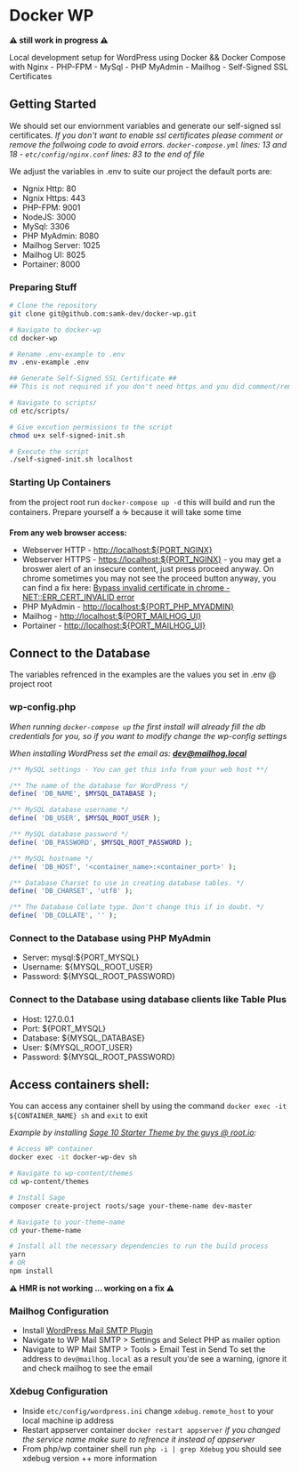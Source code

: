 # Docker WP

**⚠️ still work in progress ⚠️**

Local development setup for WordPress using Docker && Docker Compose with Nginx - PHP-FPM - MySql - PHP MyAdmin - Mailhog - Self-Signed SSL Certificates

## Getting Started

We should set our enviornment variables and generate our self-signed ssl certificates. _If you don't want to enable ssl certificates please comment or remove the follwoing code to avoid errors. `docker-compose.yml` lines: 13 and 18 - `etc/config/nginx.conf` lines: 83 to the end of file_

We adjust the variables in .env to suite our project the default ports are:

-   Ngnix Http: 80
-   Ngnix Https: 443
-   PHP-FPM: 9001
-   NodeJS: 3000
-   MySql: 3306
-   PHP MyAdmin: 8080
-   Mailhog Server: 1025
-   Mailhog UI: 8025
-   Portainer: 8000

### Preparing Stuff

```bash
# Clone the repository
git clone git@github.com:samk-dev/docker-wp.git

# Navigate to docker-wp
cd docker-wp

# Rename .env-example to .env
mv .env-example .env

## Generate Self-Signed SSL Certificate ##
## This is not required if you don't need https and you did comment/remove the ssl settings ##

# Navigate to scripts/
cd etc/scripts/

# Give excution permissions to the script
chmod u+x self-signed-init.sh

# Execute the script
./self-signed-init.sh localhost
```

### Starting Up Containers

from the project root run `docker-compose up -d` this will build and run the containers. Prepare yourself a ☕️ because it will take some time

**From any web browser access:**

-   Webserver HTTP - [http://localhost:${PORT_NGINX}](http://localhost)
-   Webserver HTTPS - [https://localhost:${PORT_NGINX}](https://localhost) - you may get a broswer alert of an insecure content, just press proceed anyway. On chrome sometimes you may not see the proceed button anyway, you can find a fix here: [Bypass invalid certificate in chrome - NET::ERR_CERT_INVALID error](https://dblazeski.medium.com/chrome-bypass-net-err-cert-invalid-for-development-daefae43eb12)
-   PHP MyAdmin - [http://localhost:${PORT_PHP_MYADMIN}](http://localhost:8080)
-   Mailhog - [http://localhost:${PORT_MAILHOG_UI}](http://localhost:8025)
-   Portainer - [http://localhost:${PORT_MAILHOG_UI}](http://localhost:8025)

## Connect to the Database

The variables refrenced in the examples are the values you set in .env @ project root

### wp-config.php

_When running `docker-compose up` the first install will already fill the db credentials for you, so if you want to modify change the wp-config settings_

_When installing WordPress set the email as: **dev@mailhog.local**_

```php
/** MySQL settings - You can get this info from your web host **/

/** The name of the database for WordPress */
define( 'DB_NAME', $MYSQL_DATABASE );

/** MySQL database username */
define( 'DB_USER', $MYSQL_ROOT_USER );

/** MySQL database password */
define( 'DB_PASSWORD', $MYSQL_ROOT_PASSWORD );

/** MySQL hostname */
define( 'DB_HOST', '<container_name>:<container_port>' );

/** Database Charset to use in creating database tables. */
define( 'DB_CHARSET', 'utf8' );

/** The Database Collate type. Don't change this if in doubt. */
define( 'DB_COLLATE', '' );
```

### Connect to the Database using PHP MyAdmin

-   Server: mysql:${PORT_MYSQL}
-   Username: ${MYSQL_ROOT_USER}
-   Password: ${MYSQL_ROOT_PASSWORD}

### Connect to the Database using database clients like Table Plus

-   Host: 127.0.0.1
-   Port: ${PORT_MYSQL}
-   Database: ${MYSQL_DATABASE}
-   User: ${MYSQL_ROOT_USER}
-   Password: ${MYSQL_ROOT_PASSWORD}

## Access containers shell:

You can access any container shell by using the command `docker exec -it ${CONTAINER_NAME} sh` and `exit` to exit

_Example by installing [Sage 10 Starter Theme by the guys @ root.io](https://roots.io/sage/):_

```bash
# Access WP container
docker exec -it docker-wp-dev sh

# Navigate to wp-content/themes
cd wp-content/themes

# Install Sage
composer create-project roots/sage your-theme-name dev-master

# Navigate to your-theme-name
cd your-theme-name

# Install all the necessary dependencies to run the build process
yarn
# OR
npm install
```

**⚠️ HMR is not working ... working on a fix ⚠️**

### Mailhog Configuration

-   Install [WordPress Mail SMTP Plugin](https://wordpress.org/plugins/wp-mail-smtp/)
-   Navigate to WP Mail SMTP > Settings and Select PHP as mailer option
-   Navigate to WP Mail SMTP > Tools > Email Test
    in Send To set the address to `dev@mailhog.local` as a result you'de see a warning, ignore it and check mailhog to see the email

### Xdebug Configuration

-   Inside `etc/config/wordpress.ini` change `xdebug.remote_host` to your local machine ip address
-   Restart appserver container `docker restart appserver` _if you changed the service name make sure to refrence it instead of appserver_
-   From php/wp container shell run `php -i | grep Xdebug` you should see xdebug version ++ more information
